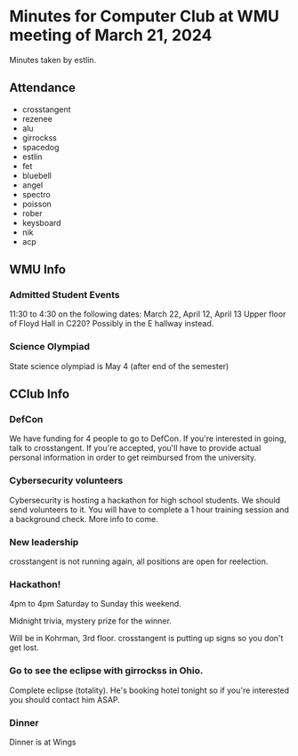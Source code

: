 # Minutes for Computer Club at WMU meeting of March 21, 2024
Minutes taken by estlin.

## Attendance
* crosstangent
* rezenee
* alu
* girrockss
* spacedog
* estlin
* fet
* bluebell
* angel
* spectro
* poisson
* rober
* keysboard
* nik
* acp

## WMU Info

### Admitted Student Events
11:30 to 4:30 on the following dates: March 22, April 12, April 13
Upper floor of Floyd Hall in C220? Possibly in the E hallway instead.

### Science Olympiad
State science olympiad is May 4 (after end of the semester)

## CClub Info

### DefCon
We have funding for 4 people to go to DefCon. If you're interested in going, talk to crosstangent. If you're accepted, you'll have to provide actual personal information in order to get reimbursed from the university. 

### Cybersecurity volunteers
Cybersecurity is hosting a hackathon for high school students. We should send volunteers to it. You will have to complete a 1 hour training session and a background check. More info to come. 

### New leadership
crosstangent is not running again, all positions are open for reelection. 

### Hackathon!
4pm to 4pm Saturday to Sunday this weekend. 

Midnight trivia, mystery prize for the winner. 

Will be in Kohrman, 3rd floor. crosstangent is putting up signs so you don't get lost. 

### Go to see the eclipse with girrockss in Ohio.
Complete eclipse (totality). He's booking hotel tonight so if you're interested you should contact him ASAP. 

### Dinner
Dinner is at Wings
